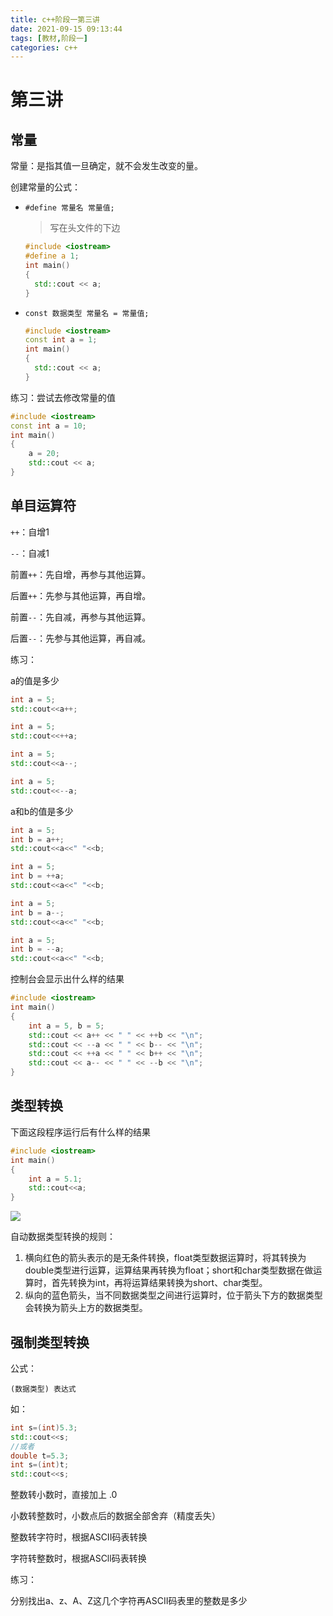 ```yaml
---
title: c++阶段一第三讲
date: 2021-09-15 09:13:44
tags: [教材,阶段一]
categories: c++
---
```


# 第三讲

## 常量

常量：是指其值一旦确定，就不会发生改变的量。

创建常量的公式：

+ `#define 常量名 常量值;`

  > 写在头文件的下边

  ```c++
  #include <iostream>
  #define a 1;
  int main()
  {
  	std::cout << a;
  }
  ```

+ `const 数据类型 常量名 = 常量值;`

  ```c++
  #include <iostream>
  const int a = 1;
  int main()
  {
  	std::cout << a;
  }
  ```

练习：尝试去修改常量的值

```c++
#include <iostream>
const int a = 10;
int main()
{
	a = 20;
	std::cout << a;
}
```

## 单目运算符

`++`：自增1

`--`：自减1

前置`++`：先自增，再参与其他运算。

后置`++`：先参与其他运算，再自增。

前置`--`：先自减，再参与其他运算。

后置`--`：先参与其他运算，再自减。

练习：

a的值是多少 

```c++
int a = 5;
std::cout<<a++;
```

```c++
int a = 5;
std::cout<<++a;
```

```c++
int a = 5;
std::cout<<a--;
```

```c++
int a = 5;
std::cout<<--a;
```

a和b的值是多少

```c++
int a = 5;
int b = a++;
std::cout<<a<<" "<<b;
```

```c++
int a = 5;
int b = ++a;
std::cout<<a<<" "<<b;
```

```c++
int a = 5;
int b = a--;
std::cout<<a<<" "<<b;
```

```c++
int a = 5;
int b = --a;
std::cout<<a<<" "<<b;
```

控制台会显示出什么样的结果

```c++
#include <iostream>
int main()
{
	int a = 5, b = 5;
	std::cout << a++ << " " << ++b << "\n";
	std::cout << --a << " " << b-- << "\n";
	std::cout << ++a << " " << b++ << "\n";
	std::cout << a-- << " " << --b << "\n";
}
```

## 类型转换

下面这段程序运行后有什么样的结果

```c++
#include <iostream>
int main()
{
	int a = 5.1;
	std::cout<<a;
}
```

![](https://gitee.com/gaoxianglong/picgo/raw/master/img/20210915112324.png)

自动数据类型转换的规则：

1. 横向红色的箭头表示的是无条件转换，float类型数据运算时，将其转换为double类型进行运算，运算结果再转换为float；short和char类型数据在做运算时，首先转换为int，再将运算结果转换为short、char类型。
2. 纵向的蓝色箭头，当不同数据类型之间进行运算时，位于箭头下方的数据类型会转换为箭头上方的数据类型。

## 强制类型转换

公式：

`(数据类型) 表达式`

如：

```c++
int s=(int)5.3;
std::cout<<s;
//或者
double t=5.3;
int s=(int)t;
std::cout<<s;
```

整数转小数时，直接加上 .0

小数转整数时，小数点后的数据全部舍弃（精度丢失）

整数转字符时，根据ASCII码表转换

字符转整数时，根据ASCll码表转换

练习：

分别找出a、z、A、Z这几个字符再ASCII码表里的整数是多少

